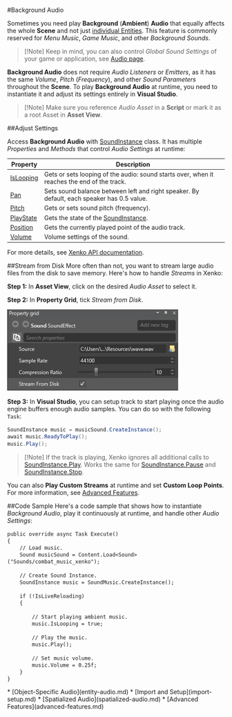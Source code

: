 #Background Audio

Sometimes you need play **Background** (**Ambient**) **Audio** that equally affects the whole **Scene**
and not just [individual Entities](entity-audio.md).
This feature is commonly reserved for _Menu Music_, _Game Music_, and other _Background Sounds_.

> [!Note] Keep in mind, you can also control _Global Sound Settings_ of your game or application, see [Audio page](index.md).

**Background Audio** does not require _Audio Listeners_ or _Emitters_,
as it has the same _Volume_, _Pitch_ (_Frequency_), and other _Sound Parameters_ throughout the **Scene**.
To play **Background Audio** at runtime, you need to instantiate it and adjust its settings entirely in **Visual Studio**.

> [!Note] Make sure you reference _Audio Asset_ in a **Script**
> or mark it as a root Asset in **Asset View**.

##Adjust Settings

Access **Background Audio** with [SoundInstance](xref="SiliconStudio.Xenko.Audio.SoundInstance") class.
It has multiple _Properties_ and _Methods_ that control _Audio Settings_ at runtime:

| Property  | Description |
|-------    |-------|
| [IsLooping](xref="SiliconStudio.Xenko.Audio.SoundInstance.IsLooping") | Gets or sets looping of the audio: sound starts over, when it reaches the end of the track. |
| [Pan](xref="SiliconStudio.Xenko.Audio.SoundInstance.Pan")       | Sets sound balance between left and right speaker. By default, each speaker has 0.5 value. |
| [Pitch](xref="SiliconStudio.Xenko.Audio.SoundInstance.Pitch")     | Gets or sets sound pitch (frequency). |
| [PlayState](xref="SiliconStudio.Xenko.Audio.SoundInstance.PlayState")	| Gets the state of the [SoundInstance](xref="SiliconStudio.Xenko.Audio.SoundInstance"). |
| [Position](xref="SiliconStudio.Xenko.Audio.SoundInstance.Position")	| Gets the currently played point of the audio track. |
| [Volume](xref="SiliconStudio.Xenko.Audio.SoundInstance.Volume")	| Volume settings of the sound. |

For more details, see [Xenko API documentation](xref="SiliconStudio.Xenko.Audio.SoundInstance").

##Stream from Disk
More often than not, you want to stream large audio files from the disk to save memory.
Here's how to handle _Streams_ in Xenko:

**Step 1:** In **Asset View**, click on the desired _Audio Asset_ to select it.

**Step 2:** In **Property Grid**, tick _Stream from Disk_.

![Audio Asset Properties](media/audio-asset-properties-property-grid.png)

**Step 3:** In **Visual Studio**, you can setup track to start playing once the audio engine buffers enough audio samples.
You can do so with the following `Task`:

```cs
SoundInstance music = musicSound.CreateInstance();
await music.ReadyToPlay();
music.Play();
```

> [!Note] If the track is playing, Xenko ignores all additional calls to [SoundInstance.Play](xref="SiliconStudio.Xenko.Audio.SoundInstance.Play").
> Works the same for [SoundInstance.Pause](xref="SiliconStudio.Xenko.Audio.SoundInstance.Pause") and [SoundInstance.Stop](xref="SiliconStudio.Xenko.Audio.SoundInstance.Stop").

You can also **Play Custom Streams** at runtime and set **Custom Loop Points**. For more information, see [Advanced Features](advanced-features.md).

##Code Sample
Here's a code sample that shows how to instantiate _Background Audio_,
play it continuously at runtime, and handle other _Audio Settings_:

```
public override async Task Execute()
{
    // Load music.
    Sound musicSound = Content.Load<Sound>("Sounds/combat_music_xenko");
    
    // Create Sound Instance.
    SoundInstance music = SoundMusic.CreateInstance();

    if (!IsLiveReloading)
    {
      
        // Start playing ambient music.
        music.IsLooping = true;

        // Play the music.
        music.Play();

        // Set music volume.
        music.Volume = 0.25f;
    }
}
```

<div class="doc-relatedtopics">
* [Object-Specific Audio](entity-audio.md)
* [Import and Setup](import-setup.md)
* [Spatialized Audio](spatialized-audio.md)
* [Advanced Features](advanced-features.md)
</div>
